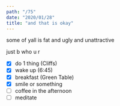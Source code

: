 ```yaml
---
path: "/75"
date: "2020/01/28"
title: "and that is okay"
---
```


some of yall is fat and ugly and unattractive

just b who u r

- [x] do 1 thing (Cliffs)
- [x] wake up (6:45)
- [x] breakfast (Green Table)
- [x] smile or something
- [ ] coffee in the afternoon
- [ ] meditate
